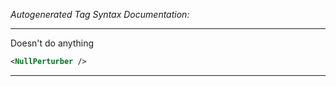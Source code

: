 _Autogenerated Tag Syntax Documentation:_

---
Doesn't do anything

```xml
<NullPerturber />
```



---

